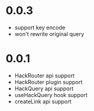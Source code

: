 # 0.0.3
- support key encode
- won't rewrite original query

# 0.0.1
- HackRouter api support
- HackRouter plugin support
- HackQuery api support
- useHackQuery hook support
- createLink api support
